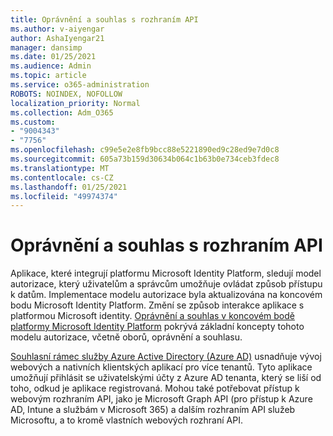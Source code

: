 ```yaml
---
title: Oprávnění a souhlas s rozhraním API
ms.author: v-aiyengar
author: AshaIyengar21
manager: dansimp
ms.date: 01/25/2021
ms.audience: Admin
ms.topic: article
ms.service: o365-administration
ROBOTS: NOINDEX, NOFOLLOW
localization_priority: Normal
ms.collection: Adm_O365
ms.custom:
- "9004343"
- "7756"
ms.openlocfilehash: c99e5e2e8fb9bcc88e5221890ed9c28ed9e7d0c8
ms.sourcegitcommit: 605a73b159d30634b064c1b63b0e734ceb3fdec8
ms.translationtype: MT
ms.contentlocale: cs-CZ
ms.lasthandoff: 01/25/2021
ms.locfileid: "49974374"
---
```

# <a name="api-permissions-and-consent"></a>Oprávnění a souhlas s rozhraním API

Aplikace, které integrují platformu Microsoft Identity Platform, sledují model autorizace, který uživatelům a správcům umožňuje ovládat způsob přístupu k datům. Implementace modelu autorizace byla aktualizována na koncovém bodu Microsoft Identity Platform. Změní se způsob interakce aplikace s platformou Microsoft identity. [Oprávnění a souhlas v koncovém bodě platformy Microsoft Identity Platform](https://docs.microsoft.com/azure/active-directory/develop/v2-permissions-and-consent) pokrývá základní koncepty tohoto modelu autorizace, včetně oborů, oprávnění a souhlasu.

[Souhlasní rámec služby Azure Active Directory (Azure AD)](https://docs.microsoft.com/azure/active-directory/develop/consent-framework) usnadňuje vývoj webových a nativních klientských aplikací pro více tenantů. Tyto aplikace umožňují přihlásit se uživatelskými účty z Azure AD tenanta, který se liší od toho, odkud je aplikace registrovaná. Mohou také potřebovat přístup k webovým rozhraním API, jako je Microsoft Graph API (pro přístup k Azure AD, Intune a službám v Microsoft 365) a dalším rozhraním API služeb Microsoftu, a to kromě vlastních webových rozhraní API.

